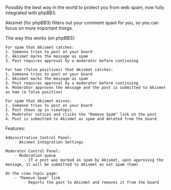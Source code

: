 Possibly the best way in the world to protect you from web spam, now fully integrated with phpBB3.

Akismet (for phpBB3) filters out your comment spam for you, so you can focus on more important things.

The way this works (on phpBB3):

	For spam that Akismet catches:
	1. Someone tries to post on your board
	2. Akismet marks the message as spam
	3. Post requires approval by a moderator before continuing

	For ham (false positives) that Akismet catches:
	1. Someone tries to post on your board
	2. Akismet marks the message as spam
	3. Post requires approval by a moderator before continuing
	4. Moderator approves the message and the post is submitted to Akismet as ham (a false positive)

	For spam that Akismet misses:
	1. Someone tries to post on your board
	2. Post shows up in viewtopic
	3. Moderator notices and clicks the "Remove Spam" link on the post
	4. Post is submitted to Akismet as spam and deleted from the board

Features:

	Administrative Control Panel:
		- Akismet Integration Settings

	Moderator Control Panel:
		- Moderation queue
			- If a post was marked as spam by Akismet, upon approving the message, it will be submitted to Akismet as not spam (ham)

	On the view topic page:
		- "Remove Spam" link
			- Reports the post to Akismet and removes it from the board